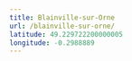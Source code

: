```yaml
---
title: Blainville-sur-Orne
url: /blainville-sur-orne/
latitude: 49.229722200000005
longitude: -0.2988889
---
```

